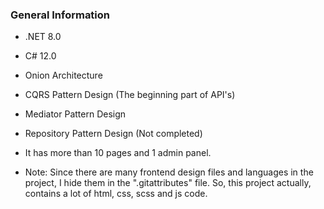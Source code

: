### General Information

- .NET 8.0
- C# 12.0
- Onion Architecture
- CQRS Pattern Design (The beginning part of API's)
- Mediator Pattern Design
- Repository Pattern Design (Not completed)

- It has more than 10 pages and 1 admin panel.

- Note: Since there are many frontend design files and languages ​​in the project, I hide them in the ".gitattributes" file. So, this project actually, contains a lot of html, css, scss and js code.

